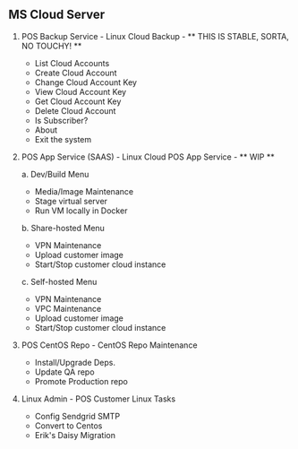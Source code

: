MS Cloud Server
---------------
1. POS Backup Service -	Linux Cloud Backup - ** THIS IS STABLE, SORTA, NO TOUCHY! **

      - List Cloud Accounts 
      - Create Cloud Account 
      - Change Cloud Account Key
      - View Cloud Account Key
      - Get Cloud Account Key
      - Delete Cloud Account 
      - Is Subscriber?
      - About          
      - Exit the system 

2. POS App Service (SAAS) - Linux Cloud POS App Service - ** WIP **

   a. Dev/Build Menu

      - Media/Image Maintenance
      - Stage virtual server
      - Run VM locally in Docker

   b. Share-hosted Menu

      - VPN Maintenance
      - Upload customer image
      - Start/Stop customer cloud instance

   c. Self-hosted Menu

      - VPN Maintenance
      - VPC Maintenance
      - Upload customer image
      - Start/Stop customer cloud instance

3. POS CentOS Repo - CentOS Repo Maintenance

      - Install/Upgrade Deps.
      - Update QA repo
      - Promote Production repo

4. Linux Admin - POS Customer Linux Tasks

      - Config Sendgrid SMTP
      - Convert to Centos
      - Erik's Daisy Migration
